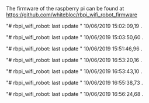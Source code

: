 The firmware of the raspberry pi can be found at https://github.com/whitebloc/rbpi_wifi_robot_firmware

"# rbpi_wifi_robot: last update " 10/06/2019 15:02:09,19 . 
 
"# rbpi_wifi_robot: last update " 10/06/2019 15:03:50,60 . 
 
"# rbpi_wifi_robot: last update " 10/06/2019 15:51:46,96 . 
 
"# rbpi_wifi_robot: last update " 10/06/2019 16:53:20,16 . 
 
"# rbpi_wifi_robot: last update " 10/06/2019 16:53:43,10 . 
 
"# rbpi_wifi_robot: last update " 10/06/2019 16:55:38,73 . 
 
"# rbpi_wifi_robot: last update " 10/06/2019 16:56:24,68 . 
 

